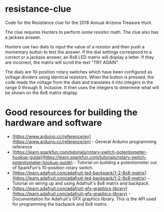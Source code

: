# resistance-clue
Code for the Resistance clue for the 2018 Annual Arizona Treasure Hunt.

The clue requires Hunters to perform some resistor math. The clue also has a jackass answer.

Hunters use two dials to input the value of a resistor and then push a momentary button to test the answer. If the dial settings correspond to a correct or a jackass answer, an 8x8 LED matrix will display a letter. If they are incorrect, the matrix will scroll the text "TRY AGAIN".

The dials are 10-position rotary switches which have been configured as voltage dividers using identical resistors. When the button is pressed, the code reads the voltage from the dials and translates it into integers in the range 0 through 9, inclusive. It then uses the integers to determine what will be shown on the 8x8 matrix display.

# Good resources for building the hardware and software
- [https://www.arduino.cc/reference/en](https://www.arduino.cc/reference/en) - General Arduino programming reference  
- [https://learn.sparkfun.com/tutorials/rotary-switch-potentiometer-hookup-guide](https://learn.sparkfun.com/tutorials/rotary-switch-potentiometer-hookup-guide) - Tutorial on building a potentiometer out of SparkFun's 10-position rotary switch.  
- [https://learn.adafruit.com/adafruit-led-backpack/1-2-8x8-matrix](https://learn.adafruit.com/adafruit-led-backpack/1-2-8x8-matrix) - Tutorial on wiring up and using Adafruit's 8x8 matrix and backpack.  
- [https://learn.adafruit.com/adafruit-gfx-graphics-library](https://learn.adafruit.com/adafruit-gfx-graphics-library) - Documentation for Adafruit's GFX graphics library. This is the API used for programming the backpack and 8x8 matrix.  